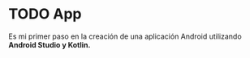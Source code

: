 # TODO App
Es mi primer paso en la creación de una aplicación Android utilizando **Android Studio y Kotlin.**
